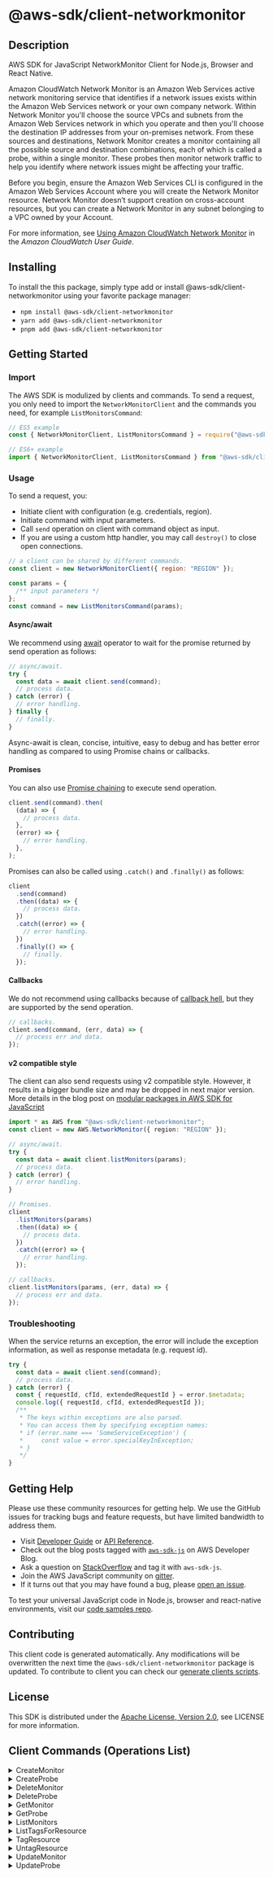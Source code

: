<!-- generated file, do not edit directly -->

# @aws-sdk/client-networkmonitor

## Description

AWS SDK for JavaScript NetworkMonitor Client for Node.js, Browser and React Native.

<p>Amazon CloudWatch Network Monitor is an Amazon Web Services active network monitoring
service that identifies if a network issues exists within the Amazon Web Services network
or your own company network.  Within Network Monitor you'll choose the source VPCs and
subnets from the Amazon Web Services network in which you operate and then you'll choose
the destination IP addresses from your on-premises network. From these sources and
destinations, Network Monitor creates a monitor containing all the possible source and
destination combinations, each of which is called a probe, within a single monitor.
These probes then monitor network traffic to help you identify where network issues might be affecting your traffic.</p>
<p>Before you begin, ensure the Amazon Web Services CLI is configured in the Amazon Web Services Account where you will create the Network Monitor resource. Network
Monitor doesn’t support creation on cross-account resources, but you can create a
Network Monitor in any subnet belonging to a VPC owned by your Account.</p>
<p>For more information, see <a href="https://docs.aws.amazon.com/AmazonCloudWatch/latest/monitoring/what-is-network-monitor.html">Using Amazon CloudWatch Network Monitor</a> in the <i>Amazon CloudWatch User Guide</i>.</p>

## Installing

To install the this package, simply type add or install @aws-sdk/client-networkmonitor
using your favorite package manager:

- `npm install @aws-sdk/client-networkmonitor`
- `yarn add @aws-sdk/client-networkmonitor`
- `pnpm add @aws-sdk/client-networkmonitor`

## Getting Started

### Import

The AWS SDK is modulized by clients and commands.
To send a request, you only need to import the `NetworkMonitorClient` and
the commands you need, for example `ListMonitorsCommand`:

```js
// ES5 example
const { NetworkMonitorClient, ListMonitorsCommand } = require("@aws-sdk/client-networkmonitor");
```

```ts
// ES6+ example
import { NetworkMonitorClient, ListMonitorsCommand } from "@aws-sdk/client-networkmonitor";
```

### Usage

To send a request, you:

- Initiate client with configuration (e.g. credentials, region).
- Initiate command with input parameters.
- Call `send` operation on client with command object as input.
- If you are using a custom http handler, you may call `destroy()` to close open connections.

```js
// a client can be shared by different commands.
const client = new NetworkMonitorClient({ region: "REGION" });

const params = {
  /** input parameters */
};
const command = new ListMonitorsCommand(params);
```

#### Async/await

We recommend using [await](https://developer.mozilla.org/en-US/docs/Web/JavaScript/Reference/Operators/await)
operator to wait for the promise returned by send operation as follows:

```js
// async/await.
try {
  const data = await client.send(command);
  // process data.
} catch (error) {
  // error handling.
} finally {
  // finally.
}
```

Async-await is clean, concise, intuitive, easy to debug and has better error handling
as compared to using Promise chains or callbacks.

#### Promises

You can also use [Promise chaining](https://developer.mozilla.org/en-US/docs/Web/JavaScript/Guide/Using_promises#chaining)
to execute send operation.

```js
client.send(command).then(
  (data) => {
    // process data.
  },
  (error) => {
    // error handling.
  },
);
```

Promises can also be called using `.catch()` and `.finally()` as follows:

```js
client
  .send(command)
  .then((data) => {
    // process data.
  })
  .catch((error) => {
    // error handling.
  })
  .finally(() => {
    // finally.
  });
```

#### Callbacks

We do not recommend using callbacks because of [callback hell](http://callbackhell.com/),
but they are supported by the send operation.

```js
// callbacks.
client.send(command, (err, data) => {
  // process err and data.
});
```

#### v2 compatible style

The client can also send requests using v2 compatible style.
However, it results in a bigger bundle size and may be dropped in next major version. More details in the blog post
on [modular packages in AWS SDK for JavaScript](https://aws.amazon.com/blogs/developer/modular-packages-in-aws-sdk-for-javascript/)

```ts
import * as AWS from "@aws-sdk/client-networkmonitor";
const client = new AWS.NetworkMonitor({ region: "REGION" });

// async/await.
try {
  const data = await client.listMonitors(params);
  // process data.
} catch (error) {
  // error handling.
}

// Promises.
client
  .listMonitors(params)
  .then((data) => {
    // process data.
  })
  .catch((error) => {
    // error handling.
  });

// callbacks.
client.listMonitors(params, (err, data) => {
  // process err and data.
});
```

### Troubleshooting

When the service returns an exception, the error will include the exception information,
as well as response metadata (e.g. request id).

```js
try {
  const data = await client.send(command);
  // process data.
} catch (error) {
  const { requestId, cfId, extendedRequestId } = error.$metadata;
  console.log({ requestId, cfId, extendedRequestId });
  /**
   * The keys within exceptions are also parsed.
   * You can access them by specifying exception names:
   * if (error.name === 'SomeServiceException') {
   *     const value = error.specialKeyInException;
   * }
   */
}
```

## Getting Help

Please use these community resources for getting help.
We use the GitHub issues for tracking bugs and feature requests, but have limited bandwidth to address them.

- Visit [Developer Guide](https://docs.aws.amazon.com/sdk-for-javascript/v3/developer-guide/welcome.html)
  or [API Reference](https://docs.aws.amazon.com/AWSJavaScriptSDK/v3/latest/index.html).
- Check out the blog posts tagged with [`aws-sdk-js`](https://aws.amazon.com/blogs/developer/tag/aws-sdk-js/)
  on AWS Developer Blog.
- Ask a question on [StackOverflow](https://stackoverflow.com/questions/tagged/aws-sdk-js) and tag it with `aws-sdk-js`.
- Join the AWS JavaScript community on [gitter](https://gitter.im/aws/aws-sdk-js-v3).
- If it turns out that you may have found a bug, please [open an issue](https://github.com/aws/aws-sdk-js-v3/issues/new/choose).

To test your universal JavaScript code in Node.js, browser and react-native environments,
visit our [code samples repo](https://github.com/aws-samples/aws-sdk-js-tests).

## Contributing

This client code is generated automatically. Any modifications will be overwritten the next time the `@aws-sdk/client-networkmonitor` package is updated.
To contribute to client you can check our [generate clients scripts](https://github.com/aws/aws-sdk-js-v3/tree/main/scripts/generate-clients).

## License

This SDK is distributed under the
[Apache License, Version 2.0](http://www.apache.org/licenses/LICENSE-2.0),
see LICENSE for more information.

## Client Commands (Operations List)

<details>
<summary>
CreateMonitor
</summary>

[Command API Reference](https://docs.aws.amazon.com/AWSJavaScriptSDK/v3/latest/client/networkmonitor/command/CreateMonitorCommand/) / [Input](https://docs.aws.amazon.com/AWSJavaScriptSDK/v3/latest/Package/-aws-sdk-client-networkmonitor/Interface/CreateMonitorCommandInput/) / [Output](https://docs.aws.amazon.com/AWSJavaScriptSDK/v3/latest/Package/-aws-sdk-client-networkmonitor/Interface/CreateMonitorCommandOutput/)

</details>
<details>
<summary>
CreateProbe
</summary>

[Command API Reference](https://docs.aws.amazon.com/AWSJavaScriptSDK/v3/latest/client/networkmonitor/command/CreateProbeCommand/) / [Input](https://docs.aws.amazon.com/AWSJavaScriptSDK/v3/latest/Package/-aws-sdk-client-networkmonitor/Interface/CreateProbeCommandInput/) / [Output](https://docs.aws.amazon.com/AWSJavaScriptSDK/v3/latest/Package/-aws-sdk-client-networkmonitor/Interface/CreateProbeCommandOutput/)

</details>
<details>
<summary>
DeleteMonitor
</summary>

[Command API Reference](https://docs.aws.amazon.com/AWSJavaScriptSDK/v3/latest/client/networkmonitor/command/DeleteMonitorCommand/) / [Input](https://docs.aws.amazon.com/AWSJavaScriptSDK/v3/latest/Package/-aws-sdk-client-networkmonitor/Interface/DeleteMonitorCommandInput/) / [Output](https://docs.aws.amazon.com/AWSJavaScriptSDK/v3/latest/Package/-aws-sdk-client-networkmonitor/Interface/DeleteMonitorCommandOutput/)

</details>
<details>
<summary>
DeleteProbe
</summary>

[Command API Reference](https://docs.aws.amazon.com/AWSJavaScriptSDK/v3/latest/client/networkmonitor/command/DeleteProbeCommand/) / [Input](https://docs.aws.amazon.com/AWSJavaScriptSDK/v3/latest/Package/-aws-sdk-client-networkmonitor/Interface/DeleteProbeCommandInput/) / [Output](https://docs.aws.amazon.com/AWSJavaScriptSDK/v3/latest/Package/-aws-sdk-client-networkmonitor/Interface/DeleteProbeCommandOutput/)

</details>
<details>
<summary>
GetMonitor
</summary>

[Command API Reference](https://docs.aws.amazon.com/AWSJavaScriptSDK/v3/latest/client/networkmonitor/command/GetMonitorCommand/) / [Input](https://docs.aws.amazon.com/AWSJavaScriptSDK/v3/latest/Package/-aws-sdk-client-networkmonitor/Interface/GetMonitorCommandInput/) / [Output](https://docs.aws.amazon.com/AWSJavaScriptSDK/v3/latest/Package/-aws-sdk-client-networkmonitor/Interface/GetMonitorCommandOutput/)

</details>
<details>
<summary>
GetProbe
</summary>

[Command API Reference](https://docs.aws.amazon.com/AWSJavaScriptSDK/v3/latest/client/networkmonitor/command/GetProbeCommand/) / [Input](https://docs.aws.amazon.com/AWSJavaScriptSDK/v3/latest/Package/-aws-sdk-client-networkmonitor/Interface/GetProbeCommandInput/) / [Output](https://docs.aws.amazon.com/AWSJavaScriptSDK/v3/latest/Package/-aws-sdk-client-networkmonitor/Interface/GetProbeCommandOutput/)

</details>
<details>
<summary>
ListMonitors
</summary>

[Command API Reference](https://docs.aws.amazon.com/AWSJavaScriptSDK/v3/latest/client/networkmonitor/command/ListMonitorsCommand/) / [Input](https://docs.aws.amazon.com/AWSJavaScriptSDK/v3/latest/Package/-aws-sdk-client-networkmonitor/Interface/ListMonitorsCommandInput/) / [Output](https://docs.aws.amazon.com/AWSJavaScriptSDK/v3/latest/Package/-aws-sdk-client-networkmonitor/Interface/ListMonitorsCommandOutput/)

</details>
<details>
<summary>
ListTagsForResource
</summary>

[Command API Reference](https://docs.aws.amazon.com/AWSJavaScriptSDK/v3/latest/client/networkmonitor/command/ListTagsForResourceCommand/) / [Input](https://docs.aws.amazon.com/AWSJavaScriptSDK/v3/latest/Package/-aws-sdk-client-networkmonitor/Interface/ListTagsForResourceCommandInput/) / [Output](https://docs.aws.amazon.com/AWSJavaScriptSDK/v3/latest/Package/-aws-sdk-client-networkmonitor/Interface/ListTagsForResourceCommandOutput/)

</details>
<details>
<summary>
TagResource
</summary>

[Command API Reference](https://docs.aws.amazon.com/AWSJavaScriptSDK/v3/latest/client/networkmonitor/command/TagResourceCommand/) / [Input](https://docs.aws.amazon.com/AWSJavaScriptSDK/v3/latest/Package/-aws-sdk-client-networkmonitor/Interface/TagResourceCommandInput/) / [Output](https://docs.aws.amazon.com/AWSJavaScriptSDK/v3/latest/Package/-aws-sdk-client-networkmonitor/Interface/TagResourceCommandOutput/)

</details>
<details>
<summary>
UntagResource
</summary>

[Command API Reference](https://docs.aws.amazon.com/AWSJavaScriptSDK/v3/latest/client/networkmonitor/command/UntagResourceCommand/) / [Input](https://docs.aws.amazon.com/AWSJavaScriptSDK/v3/latest/Package/-aws-sdk-client-networkmonitor/Interface/UntagResourceCommandInput/) / [Output](https://docs.aws.amazon.com/AWSJavaScriptSDK/v3/latest/Package/-aws-sdk-client-networkmonitor/Interface/UntagResourceCommandOutput/)

</details>
<details>
<summary>
UpdateMonitor
</summary>

[Command API Reference](https://docs.aws.amazon.com/AWSJavaScriptSDK/v3/latest/client/networkmonitor/command/UpdateMonitorCommand/) / [Input](https://docs.aws.amazon.com/AWSJavaScriptSDK/v3/latest/Package/-aws-sdk-client-networkmonitor/Interface/UpdateMonitorCommandInput/) / [Output](https://docs.aws.amazon.com/AWSJavaScriptSDK/v3/latest/Package/-aws-sdk-client-networkmonitor/Interface/UpdateMonitorCommandOutput/)

</details>
<details>
<summary>
UpdateProbe
</summary>

[Command API Reference](https://docs.aws.amazon.com/AWSJavaScriptSDK/v3/latest/client/networkmonitor/command/UpdateProbeCommand/) / [Input](https://docs.aws.amazon.com/AWSJavaScriptSDK/v3/latest/Package/-aws-sdk-client-networkmonitor/Interface/UpdateProbeCommandInput/) / [Output](https://docs.aws.amazon.com/AWSJavaScriptSDK/v3/latest/Package/-aws-sdk-client-networkmonitor/Interface/UpdateProbeCommandOutput/)

</details>
